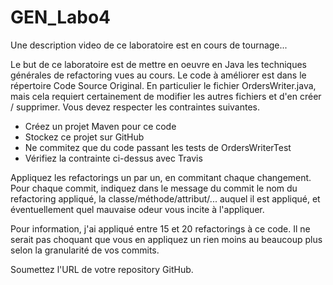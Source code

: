 # GEN_Labo4
Une description video de ce laboratoire est en cours de tournage... 

Le but de ce laboratoire est de mettre en oeuvre en Java les techniques générales de refactoring vues au cours. Le code à améliorer est dans le répertoire Code Source Original. En particulier le fichier OrdersWriter.java, mais cela requiert certainement de modifier les autres fichiers et d'en créer / supprimer. Vous devez respecter les contraintes suivantes.

- Créez un projet Maven pour ce code
- Stockez ce projet sur GitHub
- Ne commitez que du code passant les tests de OrdersWriterTest
- Vérifiez la contrainte ci-dessus avec Travis

Appliquez les refactorings un par un, en commitant chaque changement. Pour chaque commit, indiquez dans le message du commit le nom du refactoring appliqué, la classe/méthode/attribut/... auquel il est appliqué, et éventuellement quel mauvaise odeur vous incite à l'appliquer. 

Pour information, j'ai appliqué entre 15 et 20 refactorings à ce code. Il ne serait pas choquant que vous en appliquez un rien moins au beaucoup plus selon la granularité de vos commits. 

Soumettez l'URL de votre repository GitHub. 
